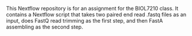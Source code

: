 This Nextflow repository is for an assignment for the BIOL7210 class. It contains a Nextflow script that takes two paired end read .fastq files as an input, does FastQ read trimming as the first step, and then FastA assembling as the second step.